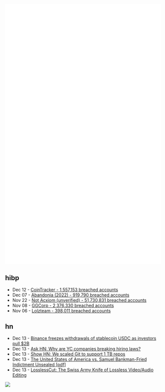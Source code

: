 ![Metrics](https://raw.githubusercontent.com/phixion/phixion/master/metrics.svg)

## hibp

<!--
for https://github.com/phixion/phixion/blob/main/.github/workflows/feeds.yml
-->
<!--START_SECTION:haveibeenpwnd-->
- Dec 12 - [CoinTracker - 1,557,153 breached accounts](https://haveibeenpwned.com/PwnedWebsites#CoinTracker)
- Dec 07 - [Abandonia (2022) - 919,790 breached accounts](https://haveibeenpwned.com/PwnedWebsites#Abandonia2022)
- Nov 22 - [Not Acxiom (unverified) - 51,730,831 breached accounts](https://haveibeenpwned.com/PwnedWebsites#NotAcxiom)
- Nov 08 - [GGCorp - 2,376,330 breached accounts](https://haveibeenpwned.com/PwnedWebsites#GGCorp)
- Nov 06 - [Lolzteam - 398,011 breached accounts](https://haveibeenpwned.com/PwnedWebsites#Lolzteam)
<!--END_SECTION:haveibeenpwnd-->

## hn

<!--
for https://github.com/phixion/phixion/blob/main/.github/workflows/feeds.yml
-->
<!--START_SECTION:hn-->
- Dec 13 - [Binance freezes withdrawals of stablecoin USDC as investors pull $2B](https://markets.businessinsider.com/news/currencies/crypto-binance-freeze-usdc-withdrawals-changpeng-zhao-cz-ftx-collapse-2022-12)
- Dec 13 - [Ask HN: Why are YC companies breaking hiring laws?](https://news.ycombinator.com/item?id=33970189)
- Dec 13 - [Show HN: We scaled Git to support 1 TB repos](https://xethub.com/user/login)
- Dec 13 - [The United States of America vs. Samuel Bankman-Fried Indictment Unsealed [pdf]](https://www.docdroid.net/kxfZltq/unsealed-indictment-in-us-v-bankman-fried-22-cr-673-abrams-as-sam-bankman-fried-of-ftx-heads-to-sdny-echoes-of-onecoin-and-un-bribery-cases-pdf)
- Dec 13 - [LosslessCut: The Swiss Army Knife of Lossless Video/Audio Editing](https://mifi.no/losslesscut/)
<!--END_SECTION:hn-->

<!--
for https://yhype.me
-->
![](https://hit.yhype.me/github/profile?user_id=13013670)
